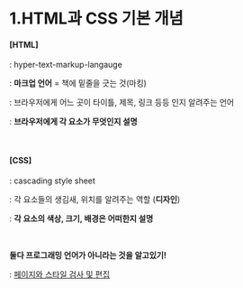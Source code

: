 # 1.HTML과 CSS 기본 개념

#### [HTML]

: hyper-text-markup-langauge 

: **마크업 언어** = 책에 밑줄을 긋는 것(마킹)

: 브라우저에게 어느 곳이 타이틀, 제목, 링크 등등 인지 알려주는 언어

: **브라우저에게 각 요소가 무엇인지 설명**

<br>

#### [CSS]

: cascading style sheet

: 각 요소들의 생김새, 위치를 알려주는 역할 (**디자인**)

: **각 요소의 색상, 크기, 배경은 어떠한지 설명**

<br>

**둘다 프로그래밍 언어가 아니라는 것을 알고있기!**

: [페이지와 스타일 검사 및 편집](https://developers.google.com/web/tools/chrome-devtools/inspect-styles/?hl=ko)